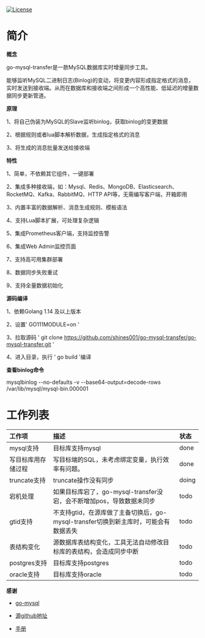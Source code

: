 [![License](https://img.shields.io/badge/license-Apache%202-4EB1BA.svg)](https://www.apache.org/licenses/LICENSE-2.0.html)

# 简介

**概念**

go-mysql-transfer是一款MySQL数据库实时增量同步工具。

能够监听MySQL二进制日志(Binlog)的变动，将变更内容形成指定格式的消息，实时发送到接收端。从而在数据库和接收端之间形成一个高性能、低延迟的增量数据同步更新管道。

**原理**

1、将自己伪装为MySQL的Slave监听binlog，获取binlog的变更数据

2、根据规则或者lua脚本解析数据，生成指定格式的消息

3、将生成的消息批量发送给接收端


**特性**

1、简单，不依赖其它组件，一键部署

2、集成多种接收端，如：Mysql、Redis、MongoDB、Elasticsearch、RocketMQ、Kafka、RabbitMQ、HTTP API等，无需编写客户端，开箱即用

3、内置丰富的数据解析、消息生成规则、模板语法

4、支持Lua脚本扩展，可处理复杂逻辑

5、集成Prometheus客户端，支持监控告警

6、集成Web Admin监控页面

7、支持高可用集群部署

8、数据同步失败重试

9、支持全量数据初始化



**源码编译**

1、依赖Golang 1.14 及以上版本

2、设置' GO111MODULE=on '

3、拉取源码 ' git clone https://github.com/shines001/go-mysql-transfer/go-mysql-transfer.git '

4、进入目录，执行 ' go build '编译

**查看binlog命令**

mysqlbinlog  --no-defaults   -v --base64-output=decode-rows /var/lib/mysql/mysql-bin.000001


# 工作列表

| 工作项 |  描述   |  状态 |
| :------ | :------ | :------ |
| mysql支持| 目标库支持mysql|done|
| 写目标库用存储过程|写目标端的SQL，未考虑绑定变量，执行效率有问题。|done|
| truncate支持 |truncate操作没有同步  |doing|
| 宕机处理 |  如果目标库宕了，go-mysql-transfer没宕，会不断增加pos，导致数据未同步 |todo|
| gtid支持  |不支持gtid，在源库做了主备切换后，go-mysql-transfer切换到新主库时，可能会有数据丢失|todo| 
| 表结构变化| 源数据库表结构变化，工具无法自动修改目标库的表结构，会造成同步中断|todo|
| postgres支持 | 目标库支持postgres | todo|
| oracle支持 | 目标库支持oracle| todo|


**感谢**

* [go-mysql](https://github.com/siddontang/go-mysql)

* [源github地址](https://github.com/wj596/go-mysql-transfer)

* [手册](https://www.kancloud.cn/wj596/go-mysql-transfer/2064425)

 

